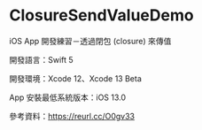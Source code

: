 # ClosureSendValueDemo

iOS App 開發練習－透過閉包 (closure) 來傳值

開發語言：Swift 5

開發環境：Xcode 12、Xcode 13 Beta

App 安裝最低系統版本：iOS 13.0

參考資料：https://reurl.cc/O0gv33
